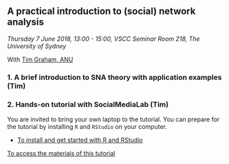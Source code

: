 ## A practical introduction to (social) network analysis

*Thursday 7 June 2018, 13:00 - 15:00, VSCC Seminar Room 218, The University of Sydney*

With [Tim Graham, ANU](https://researchers.anu.edu.au/researchers/graham-tj)

### 1. A brief introduction to SNA theory with application examples (Tim)

### 2. Hands-on tutorial with SocialMediaLab (Tim)

You are invited to bring your own laptop to the tutorial. You can prepare for the tutorial by installing `R` and `RStudio` on your computer.

* [To install and get started with R and RStudio](https://fraba.github.io/digital_media_methods_sydney/ws00/ws00.html)

[To access the materials of this tutorial](https://github.com/Digital-Methods-Sydney/ws-201806/tree/master/sna_tutorial)
